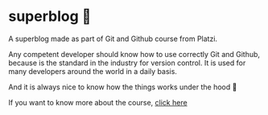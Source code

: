 # superblog :eyes:

A superblog made as part of Git and Github course from Platzi.

Any competent developer should know how to use correctly Git and Github, because is the standard in the industry for version control. It is used for many developers around the world in a daily basis.

And it is always nice to know how the things works under the hood :eyes:

If you want to know more about the course, [click here](https://platzi.com/cursos/git-github/ "click here")